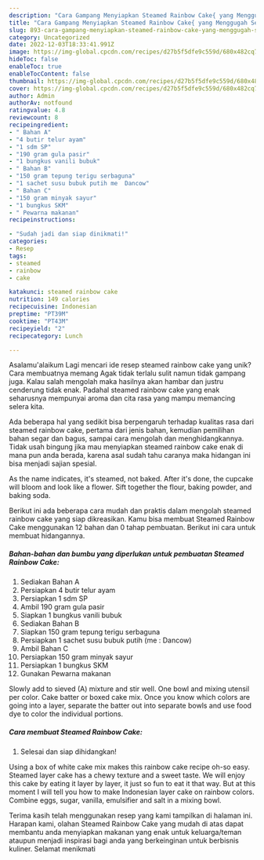 ```yaml
---
description: "Cara Gampang Menyiapkan Steamed Rainbow Cake{ yang Menggugah Selera"
title: "Cara Gampang Menyiapkan Steamed Rainbow Cake{ yang Menggugah Selera"
slug: 893-cara-gampang-menyiapkan-steamed-rainbow-cake-yang-menggugah-selera
category: Uncategorized
date: 2022-12-03T18:33:41.991Z
image: https://img-global.cpcdn.com/recipes/d27b5f5dfe9c559d/680x482cq70/steamed-rainbow-cake-foto-resep-utama.jpg
hideToc: false
enableToc: true
enableTocContent: false
thumbnail: https://img-global.cpcdn.com/recipes/d27b5f5dfe9c559d/680x482cq70/steamed-rainbow-cake-foto-resep-utama.jpg
cover: https://img-global.cpcdn.com/recipes/d27b5f5dfe9c559d/680x482cq70/steamed-rainbow-cake-foto-resep-utama.jpg
author: Admin
authorAv: notfound
ratingvalue: 4.8
reviewcount: 8
recipeingredient:
- " Bahan A"
- "4 butir telur ayam"
- "1 sdm SP"
- "190 gram gula pasir"
- "1 bungkus vanili bubuk"
- " Bahan B"
- "150 gram tepung terigu serbaguna"
- "1 sachet susu bubuk putih me  Dancow"
- " Bahan C"
- "150 gram minyak sayur"
- "1 bungkus SKM"
- " Pewarna makanan"
recipeinstructions:

- "Sudah jadi dan siap dinikmati!"
categories:
- Resep
tags:
- steamed
- rainbow
- cake

katakunci: steamed rainbow cake 
nutrition: 149 calories
recipecuisine: Indonesian
preptime: "PT39M"
cooktime: "PT43M"
recipeyield: "2"
recipecategory: Lunch

---
```



Asalamu'alaikum Lagi mencari ide resep steamed rainbow cake yang unik? Cara membuatnya memang Agak tidak terlalu sulit namun tidak gampang juga. Kalau salah mengolah maka hasilnya akan hambar dan justru cenderung tidak enak. Padahal steamed rainbow cake yang enak seharusnya mempunyai aroma dan cita rasa yang mampu memancing selera kita.


Ada beberapa hal yang sedikit bisa berpengaruh terhadap kualitas rasa dari steamed rainbow cake, pertama dari jenis bahan, kemudian pemilihan bahan segar dan bagus, sampai cara mengolah dan menghidangkannya. Tidak usah bingung jika mau menyiapkan steamed rainbow cake enak di mana pun anda berada, karena asal sudah tahu caranya maka hidangan ini bisa menjadi sajian spesial.

As the name indicates, it&#39;s steamed, not baked. After it&#39;s done, the cupcake will bloom and look like a flower. Sift together the flour, baking powder, and baking soda.


Berikut ini ada beberapa cara mudah dan praktis dalam mengolah steamed rainbow cake yang siap dikreasikan. Kamu bisa membuat Steamed Rainbow Cake menggunakan 12 bahan dan 0 tahap pembuatan. Berikut ini cara untuk membuat hidangannya.

<!--inarticleads1-->

##### Bahan-bahan dan bumbu yang diperlukan untuk pembuatan Steamed Rainbow Cake:

1. Sediakan  Bahan A
1. Persiapkan 4 butir telur ayam
1. Persiapkan 1 sdm SP
1. Ambil 190 gram gula pasir
1. Siapkan 1 bungkus vanili bubuk
1. Sediakan  Bahan B
1. Siapkan 150 gram tepung terigu serbaguna
1. Persiapkan 1 sachet susu bubuk putih (me : Dancow)
1. Ambil  Bahan C
1. Persiapkan 150 gram minyak sayur
1. Persiapkan 1 bungkus SKM
1. Gunakan  Pewarna makanan


Slowly add to sieved (A) mixture and stir well. One bowl and mixing utensil per color. Cake batter or boxed cake mix. Once you know which colors are going into a layer, separate the batter out into separate bowls and use food dye to color the individual portions. 

<!--inarticleads2-->

##### Cara membuat Steamed Rainbow Cake:


1. Selesai dan siap dihidangkan!

Using a box of white cake mix makes this rainbow cake recipe oh-so easy. Steamed layer cake has a chewy texture and a sweet taste. We will enjoy this cake by eating it layer by layer, it just so fun to eat it that way. But at this moment I will tell you how to make Indonesian layer cake on rainbow colors. Combine eggs, sugar, vanilla, emulsifier and salt in a mixing bowl. 

Terima kasih telah menggunakan resep yang kami tampilkan di halaman ini. Harapan kami, olahan Steamed Rainbow Cake yang mudah di atas dapat membantu anda menyiapkan makanan yang enak untuk keluarga/teman ataupun menjadi inspirasi bagi anda yang berkeinginan untuk berbisnis kuliner. Selamat menikmati
